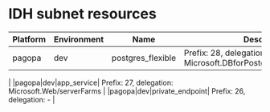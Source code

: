 # IDH subnet resources
|Platform| Environment| Name | Description | 
|------|---------|----|---|
|pagopa|dev|postgres_flexible| Prefix: 28, delegation: Microsoft.DBforPostgreSQL/flexibleServers
 |
|pagopa|dev|app_service| Prefix: 27, delegation: Microsoft.Web/serverFarms
 |
|pagopa|dev|private_endpoint| Prefix: 26, delegation: -
 |
